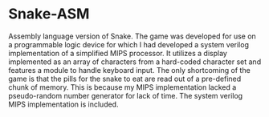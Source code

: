 # Snake-ASM
Assembly language version of Snake. The game was developed for use on a programmable logic device for which I had developed a system verilog implementation of a simplified MIPS processor. It utilizes a display implemented as an array of characters from a hard-coded character set and features a module to handle keyboard input. The only shortcoming of the game is that the pills for the snake to eat are read out of a pre-defined chunk of memory. This is because my MIPS implementation lacked a pseudo-random number generator for lack of time. The system verilog MIPS implementation is included. 
